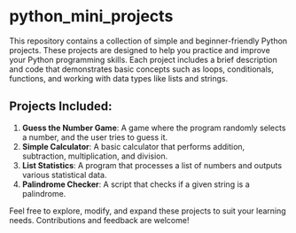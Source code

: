 # python_mini_projects

This repository contains a collection of simple and beginner-friendly Python projects. These projects are designed to help you practice and improve your Python programming skills. Each project includes a brief description and code that demonstrates basic concepts such as loops, conditionals, functions, and working with data types like lists and strings.

## Projects Included:

1. **Guess the Number Game**: A game where the program randomly selects a number, and the user tries to guess it.
2. **Simple Calculator**: A basic calculator that performs addition, subtraction, multiplication, and division.
3. **List Statistics**: A program that processes a list of numbers and outputs various statistical data.
4. **Palindrome Checker**: A script that checks if a given string is a palindrome.

Feel free to explore, modify, and expand these projects to suit your learning needs. Contributions and feedback are welcome!

